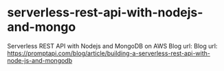 # serverless-rest-api-with-nodejs-and-mongo
Serverless REST API with Nodejs and MongoDB on AWS 
Blog url: Blog url: https://promptapi.com/blog/article/building-a-serverless-rest-api-with-node-js-and-mongodb
